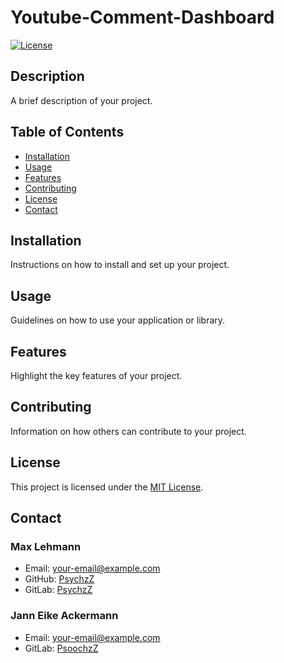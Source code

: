 # Youtube-Comment-Dashboard

[![License](https://img.shields.io/badge/license-MIT-blue.svg)](LICENSE)

## Description

A brief description of your project.

## Table of Contents

- [Installation](#installation)
- [Usage](#usage)
- [Features](#features)
- [Contributing](#contributing)
- [License](#license)
- [Contact](#contact)

## Installation

Instructions on how to install and set up your project.

## Usage

Guidelines on how to use your application or library.

## Features

Highlight the key features of your project.

## Contributing

Information on how others can contribute to your project.

## License

This project is licensed under the [MIT License](LICENSE).

## Contact

### Max Lehmann

- Email: your-email@example.com
- GitHub: [PsychzZ](https://github.com/psychzZ)
- GitLab: [PsychzZ](https://gitlab.com/psychzZ)

### Jann Eike Ackermann

- Email: your-email@example.com
- GitLab: [PsoochzZ](https://gitlab.com/psoochzz)
